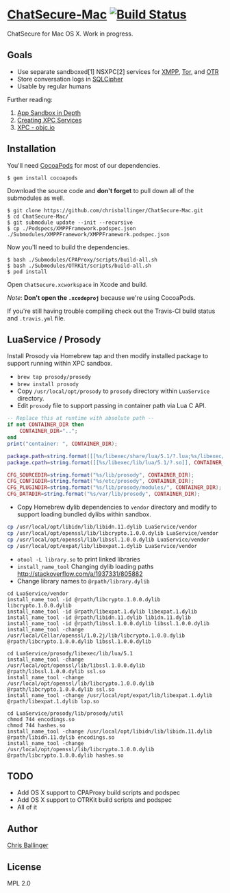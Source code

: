 # [ChatSecure-Mac](https://github.com/chrisballinger/ChatSecure-Mac) [![Build Status](https://travis-ci.org/chrisballinger/ChatSecure-Mac.svg?branch=master)](https://travis-ci.org/chrisballinger/ChatSecure-Mac)

ChatSecure for Mac OS X. Work in progress.

## Goals

* Use separate sandboxed[1] NSXPC[2] services for [XMPP](https://en.wikipedia.org/wiki/XMPP), [Tor](https://en.wikipedia.org/wiki/Tor_(anonymity_network)), and [OTR](https://en.wikipedia.org/wiki/Off-the-Record_Messaging)
* Store conversation logs in [SQLCipher](https://github.com/sqlcipher/sqlcipher)
* Usable by regular humans

Further reading:

1. [App Sandbox in Depth](https://developer.apple.com/library/mac/documentation/Security/Conceptual/AppSandboxDesignGuide/AppSandboxInDepth/AppSandboxInDepth.html)
2. [Creating XPC Services](https://developer.apple.com/library/mac/documentation/macosx/conceptual/bpsystemstartup/Chapters/CreatingXPCServices.html)
3. [XPC - objc.io](https://www.objc.io/issues/14-mac/xpc/)

## Installation

You'll need [CocoaPods](http://cocoapods.org) for most of our dependencies.
    
    $ gem install cocoapods
    
Download the source code and **don't forget** to pull down all of the submodules as well.

    $ git clone https://github.com/chrisballinger/ChatSecure-Mac.git
    $ cd ChatSecure-Mac/
    $ git submodule update --init --recursive
    $ cp ./Podspecs/XMPPFramework.podspec.json ./Submodules/XMPPFramework/XMPPFramework.podspec.json
    
Now you'll need to build the dependencies.
    
    $ bash ./Submodules/CPAProxy/scripts/build-all.sh
    $ bash ./Submodules/OTRKit/scripts/build-all.sh
    $ pod install
    
Open `ChatSecure.xcworkspace` in Xcode and build. 

*Note*: **Don't open the `.xcodeproj`** because we're using CocoaPods.

If you're still having trouble compiling check out the Travis-CI build status and `.travis.yml` file.

## LuaService / Prosody

Install Prosody via Homebrew tap and then modify installed package to support running within XPC sandbox.  

* `brew tap prosody/prosody`
* `brew install prosody`
* Copy `/usr/local/opt/prosody` to `prosody` directory within `LuaService` directory.
* Edit `prosody` file to support passing in container path via Lua C API.

```lua
-- Replace this at runtime with absolute path --
if not CONTAINER_DIR then
	CONTAINER_DIR="..";
end
print("container: ", CONTAINER_DIR);

package.path=string.format([[%s/libexec/share/lua/5.1/?.lua;%s/libexec/share/lua/5.1/?/init.lua]], CONTAINER_DIR, CONTAINER_DIR);
package.cpath=string.format([[%s/libexec/lib/lua/5.1/?.so]], CONTAINER_DIR);

CFG_SOURCEDIR=string.format("%s/lib/prosody", CONTAINER_DIR);
CFG_CONFIGDIR=string.format("%s/etc/prosody", CONTAINER_DIR);
CFG_PLUGINDIR=string.format("%s/lib/prosody/modules/", CONTAINER_DIR);
CFG_DATADIR=string.format("%s/var/lib/prosody", CONTAINER_DIR);
```

* Copy Homebrew dylib dependencies to `vendor` directory and modify to support loading bundled dylibs within sandbox.

```bash
cp /usr/local/opt/libidn/lib/libidn.11.dylib LuaService/vendor
cp /usr/local/opt/openssl/lib/libcrypto.1.0.0.dylib LuaService/vendor
cp /usr/local/opt/openssl/lib/libssl.1.0.0.dylib LuaService/vendor
cp /usr/local/opt/expat/lib/libexpat.1.dylib LuaService/vendor

```

* `otool -L library.so` to print linked libraries
* `install_name_tool` Changing dylib loading paths http://stackoverflow.com/a/1937331/805882
* Change library names to `@rpath/library.dylib`

```
cd LuaService/vendor
install_name_tool -id @rpath/libcrypto.1.0.0.dylib libcrypto.1.0.0.dylib
install_name_tool -id @rpath/libexpat.1.dylib libexpat.1.dylib 
install_name_tool -id @rpath/libidn.11.dylib libidn.11.dylib
install_name_tool -id @rpath/libssl.1.0.0.dylib libssl.1.0.0.dylib
install_name_tool -change /usr/local/Cellar/openssl/1.0.2j/lib/libcrypto.1.0.0.dylib @rpath/libcrypto.1.0.0.dylib libssl.1.0.0.dylib

cd LuaService/prosody/libexec/lib/lua/5.1
install_name_tool -change /usr/local/opt/openssl/lib/libssl.1.0.0.dylib @rpath/libssl.1.0.0.dylib ssl.so
install_name_tool -change /usr/local/opt/openssl/lib/libcrypto.1.0.0.dylib @rpath/libcrypto.1.0.0.dylib ssl.so
install_name_tool -change /usr/local/opt/expat/lib/libexpat.1.dylib @rpath/libexpat.1.dylib lxp.so

cd LuaService/prosody/lib/prosody/util
chmod 744 encodings.so
chmod 744 hashes.so
install_name_tool -change /usr/local/opt/libidn/lib/libidn.11.dylib @rpath/libidn.11.dylib encodings.so
install_name_tool -change /usr/local/opt/openssl/lib/libcrypto.1.0.0.dylib @rpath/libcrypto.1.0.0.dylib hashes.so
```


## TODO

* Add OS X support to CPAProxy build scripts and podspec
* Add OS X support to OTRKit build scripts and podspec
* All of it

## Author

[Chris Ballinger](https://github.com/chrisballinger)

## License

MPL 2.0
